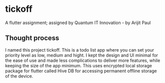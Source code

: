 # tickoff

A flutter assignment; assigned by Quantum IT Innovation - by Arijit Paul

## Thought process

I named this project tickoff.
This is a todo list app where you can set your priority level as low, medium and hight. 
I kept the design and UI minimal for the ease of use and made less complications to deliver more features, while keeping the size of the app minimum.
This uses encrypted local storage package for flutter called Hive DB for accessing permanent offline storage of the device.

